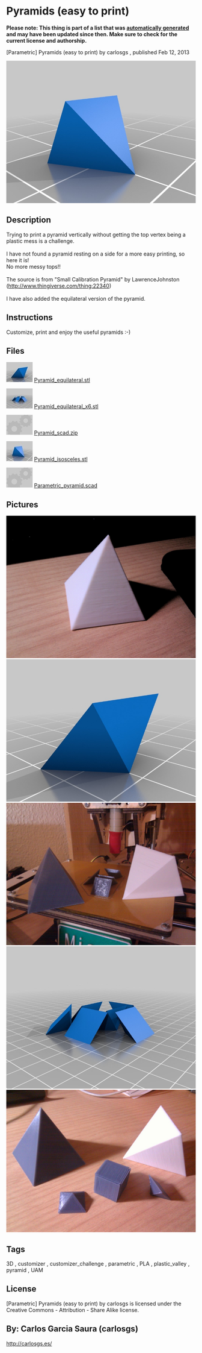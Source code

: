 Pyramids (easy to print)
===============
**Please note: This thing is part of a list that was [automatically generated](https://github.com/carlosgs/export-things) and may have been updated since then. Make sure to check for the current license and authorship.**  

[Parametric] Pyramids (easy to print)  by carlosgs , published Feb 12, 2013

![Image](img/Pyramid_isosceles_display_large.jpg)

Description
--------
Trying to print a pyramid vertically without getting the top vertex being a plastic mess is a challenge.<br />
<br />
I have not found a pyramid resting on a side for a more easy printing, so here it is!<br />
No more messy tops!!<br />
<br />
The source is from "Small Calibration Pyramid" by LawrenceJohnston (http://www.thingiverse.com/thing:22340)<br />
<br />
I have also added the equilateral version of the pyramid.

Instructions
--------
Customize, print and enjoy the useful pyramids :-)

Files
--------
[![Image](img/Pyramid_equilateral_preview_tinycard.jpg)](Pyramid_equilateral.stl)
 [ Pyramid_equilateral.stl](Pyramid_equilateral.stl)  

[![Image](img/Pyramid_equilateral_x6_preview_tinycard.jpg)](Pyramid_equilateral_x6.stl)
 [ Pyramid_equilateral_x6.stl](Pyramid_equilateral_x6.stl)  

[![Image](img/Gears_preview_tinycard.jpg)](Pyramid_scad.zip)
 [ Pyramid_scad.zip](Pyramid_scad.zip)  

[![Image](img/Pyramid_isosceles_preview_tinycard.jpg)](Pyramid_isosceles.stl)
 [ Pyramid_isosceles.stl](Pyramid_isosceles.stl)  

[![Image](img/Gears_preview_tinycard.jpg)](Parametric_pyramid.scad)
 [ Parametric_pyramid.scad](Parametric_pyramid.scad)  



Pictures
--------
![Image](img/2013-02-12_22.10.58_display_large.jpg)
![Image](img/Pyramid_equilateral_display_large.jpg)
![Image](img/2013-02-12_23.39.58_display_large.jpg)
![Image](img/Pyramid_equilateral_x6_display_large.jpg)
![Image](img/2013-02-13_00.31.02_display_large.jpg)


Tags
--------
3D , customizer , customizer_challenge , parametric , PLA , plastic_valley , pyramid , UAM  

  

License
--------
[Parametric] Pyramids (easy to print) by carlosgs is licensed under the Creative Commons - Attribution - Share Alike license.  



By: Carlos Garcia Saura (carlosgs)
--------
<http://carlosgs.es/>
